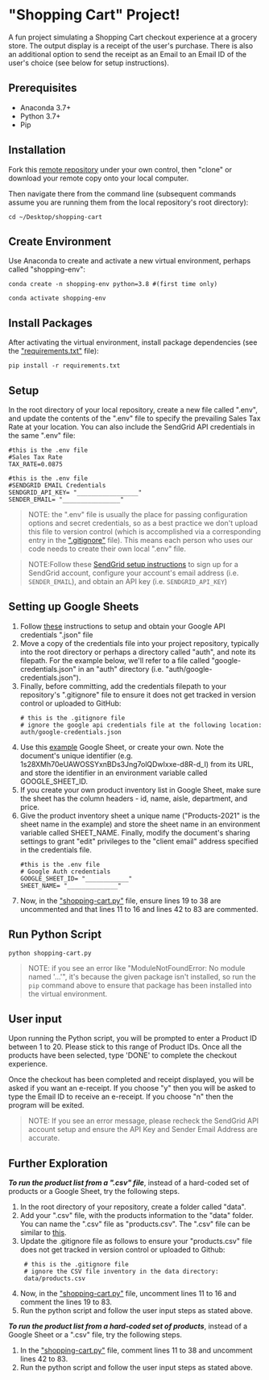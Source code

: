 # "Shopping Cart" Project!

A fun project simulating a Shopping Cart checkout experience at a grocery store. The output display is a receipt of the user's purchase. There is also an additional option to send the receipt as an Email to an Email ID of the user's choice (see below for setup instructions).

## Prerequisites

  + Anaconda 3.7+
  + Python 3.7+
  + Pip

## Installation

Fork this [remote repository](https://github.com/abhisheksn/shopping-cart) under your own control, then "clone" or download your remote copy onto your local computer.

Then navigate there from the command line (subsequent commands assume you are running them from the local repository's root directory):

```
cd ~/Desktop/shopping-cart
```

## Create Environment
Use Anaconda to create and activate a new virtual environment, perhaps called "shopping-env":

```
conda create -n shopping-env python=3.8 #(first time only)
```
```
conda activate shopping-env
```

## Install Packages
After activating the virtual environment, install package dependencies (see the ["requirements.txt"](/requirements.txt) file):

```
pip install -r requirements.txt
```

## Setup
In the root directory of your local repository, create a new file called ".env", and update the contents of the ".env" file to specify the prevailing Sales Tax Rate at your location. You can also include the SendGrid API credentials in the same ".env" file:

```
#this is the .env file
#Sales Tax Rate
TAX_RATE=0.0875
```

```
#this is the .env file
#SENDGRID EMAIL Credentials
SENDGRID_API_KEY= "_________________"
SENDER_EMAIL= "________________"
```

> NOTE: the ".env" file is usually the place for passing configuration options and secret credentials, so as a best practice we don't upload this file to version control (which is accomplished via a corresponding entry in the [".gitignore"](/.gitignore) file). This means each person who uses our code needs to create their own local ".env" file.

> NOTE:Follow these [SendGrid setup instructions](https://github.com/prof-rossetti/intro-to-python/blob/master/notes/python/packages/sendgrid.md#setup) to sign up for a SendGrid account, configure your account's email address (i.e. `SENDER_EMAIL`), and obtain an API key (i.e. `SENDGRID_API_KEY`)

## Setting up Google Sheets

1. Follow [these](https://github.com/prof-rossetti/intro-to-python/blob/main/notes/python/packages/gspread.md) instructions to setup and obtain your Google API credentials ".json" file
2. Move a copy of the credentials file into your project repository, typically into the root directory or perhaps a directory called "auth", and note its filepath. For the example below, we'll refer to a file called "google-credentials.json" in an "auth" directory (i.e. "auth/google-credentials.json").
3. Finally, before committing, add the credentials filepath to your repository's ".gitignore" file to ensure it does not get tracked in version control or uploaded to GitHub:
    ```
    # this is the .gitignore file
    # ignore the google api credentials file at the following location:
    auth/google-credentials.json
    ```
4. Use this [example](https://docs.google.com/spreadsheets/d/1s28XMh70eUAWOSSYxnBDs3Jng7olQDwIxxe-d8R-d_I/edit?usp=drive_web&ouid=104152363882296967034) Google Sheet, or create your own. Note the document's unique identifier (e.g. 1s28XMh70eUAWOSSYxnBDs3Jng7olQDwIxxe-d8R-d_I) from its URL, and store the identifier in an environment variable called GOOGLE_SHEET_ID.
5. If you create your own product inventory list in Google Sheet, make sure the sheet has the column headers - id, name, aisle, department, and price.
6. Give the product inventory sheet a unique name ("Products-2021" is the sheet name in the example) and store the sheet name in an environment variable called SHEET_NAME. Finally, modify the document's sharing settings to grant "edit" privileges to the "client email" address specified in the credentials file.
    ```
    #this is the .env file
    # Google Auth credentials
    GOOGLE_SHEET_ID= "____________"
    SHEET_NAME= "______________"
    ```
7. Now, in the ["shopping-cart.py"](/shopping-cart.py) file, ensure lines 19 to 38 are uncommented and that lines 11 to 16 and lines 42 to 83 are commented.

## Run Python Script

```
python shopping-cart.py
```

> NOTE: if you see an error like "ModuleNotFoundError: No module named '...'", it's because the given package isn't installed, so run the `pip` command above to ensure that package has been installed into the virtual environment.

## User input
Upon running the Python script, you will be prompted to enter a Product ID between 1 to 20. Please stick to this range of Product IDs. Once all the products have been selected, type 'DONE' to complete the checkout experience.

Once the checkout has been completed and receipt displayed, you will be asked if you want an e-receipt. If you choose "y" then you will be asked to type the Email ID to receive an e-receipt. If you choose "n" then the program will be exited.

> NOTE: If you see an error message, please recheck the SendGrid API account setup and ensure the API Key and Sender Email Address are accurate.

## Further Exploration

<b><i>To run the product list from a ".csv" file</b></i>, instead of a hard-coded set of products or a Google Sheet, try the following steps.

1. In the root directory of your repository, create a folder called "data".
2. Add your ".csv" file, with the products information to the "data" folder. You can name the ".csv" file as "products.csv". The ".csv" file can be similar to [this](https://raw.githubusercontent.com/prof-rossetti/intro-to-python/master/data/products.csv).
3. Update the .gitignore file as follows to ensure your "products.csv" file does not get tracked in version control or uploaded to Github:
   ```
    # this is the .gitignore file
    # ignore the CSV file inventory in the data directory:
    data/products.csv
   ```
4. Now, in the ["shopping-cart.py"](/shopping-cart.py) file, uncomment lines 11 to 16 and comment the lines 19 to 83.
5. Run the python script and follow the user input steps as stated above.

<b><i>To run the product list from a hard-coded set of products</b></i>, instead of a Google Sheet or a ".csv" file, try the following steps.

1. In the ["shopping-cart.py"](/shopping-cart.py) file, comment lines 11 to 38 and uncomment lines 42 to 83.
2. Run the python script and follow the user input steps as stated above.
